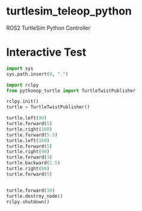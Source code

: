 # turtlesim_teleop_python
ROS2 TurtleSim  Python Controller



# Interactive Test
```python
import sys
sys.path.insert(0, ".")

import rclpy
from pythonop_turtle import TurtleTwistPublisher

rclpy.init() 
turtle = TurtleTwistPublisher()

turtle.left(90)
turtle.forward(5)
turtle.right(160)
turtle.forward(5.5)
turtle.left(160)
turtle.forward(5)
turtle.right(90)
turtle.forward(3)
turtle.backward(1.5)
turtle.right(90)
turtle.forward(5)


turtle.forward(10)
turtle.destroy_node()
rclpy.shutdown()
```